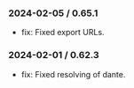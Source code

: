 ### 2024-02-05 / 0.65.1

- fix: Fixed export URLs.

### 2024-02-01 / 0.62.3

- fix: Fixed resolving of dante.

